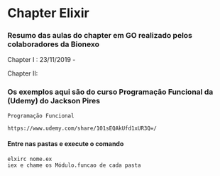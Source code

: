 # Chapter Elixir

### Resumo das aulas do chapter em GO realizado pelos colaboradores da Bionexo

Chapter I : 23/11/2019 -

Chapter II: 

### Os exemplos aqui são do curso Programação Funcional da (Udemy) do Jackson Pires
 
    Programação Funcional

    https://www.udemy.com/share/101sEQAkUfd1xUR3Q=/

#### Entre nas pastas e execute o comando

    elxirc nome.ex
    iex e chame os Módulo.funcao de cada pasta
